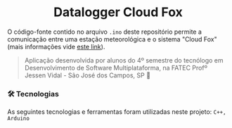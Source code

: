<h1 align="center"> Datalogger Cloud Fox </h1>

O código-fonte contido no arquivo `.ino` deste repositório permite a comunicação entre uma estação meteorológica e o sistema "Cloud Fox" (mais informações vide [este link](https://github.com/The-Bugger-Ducks/cloud-fox-documentation)).

> Aplicação desenvolvida por alunos do 4º semestre do tecnólogo em Desenvolvimento de Software Multiplataforma, na FATEC Profº Jessen Vidal - São José dos Campos, SP :rocket:

### :hammer_and_wrench: Tecnologias

As seguintes tecnologias e ferramentas foram utilizadas neste projeto: `C++, Arduino`
